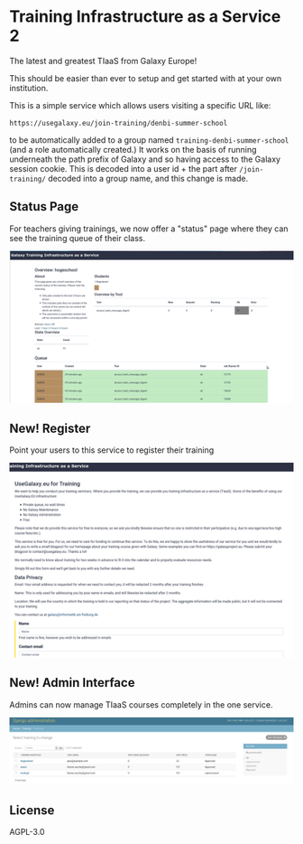 # Training Infrastructure as a Service 2

The latest and greatest TIaaS from Galaxy Europe!

This should be easier than ever to setup and get started with at your own institution.

This is a simple service which allows users visiting a specific URL like:

```
https://usegalaxy.eu/join-training/denbi-summer-school
```

to be automatically added to a group named `training-denbi-summer-school` (and
a role automatically created.) It works on the basis of running underneath the
path prefix of Galaxy and so having access to the Galaxy session cookie. This
is decoded into a user id + the part after `/join-training/` decoded into a
group name, and this change is made.

## Status Page

For teachers giving trainings, we now offer a "status" page where they can see
the training queue of their class.

![](images/queue.png)

## New! Register

Point your users to this service to register their training

![](images/register.png)

## New! Admin Interface

Admins can now manage TIaaS courses completely in the one service.

![](images/admin.png)

## License

AGPL-3.0
